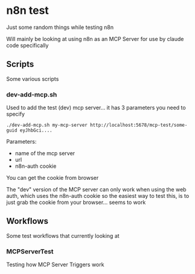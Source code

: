 # n8n test

Just some random things while testing n8n

Will mainly be looking at using n8n as an MCP Server for use by claude code specifically

## Scripts

Some various scripts

### dev-add-mcp.sh

Used to add the test (dev) mcp server... it has 3 parameters you need to specify

```shell
./dev-add-mcp.sh my-mcp-server http://localhost:5678/mcp-test/some-guid eyJhbGci....
```

Parameters:
* name of the mcp server
* url
* n8n-auth cookie

You can get the cookie from browser

The "dev" version of the MCP server can only work when using the web auth, which uses the n8n-auth cookie
so the easiest way to test this, is to just grab the cookie from your browser... seems to work

## Workflows

Some test workflows that currently looking at

### MCPServerTest

Testing how MCP Server Triggers work